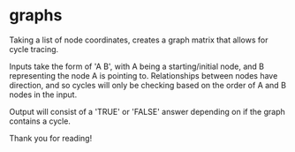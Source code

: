 # graphs
Taking a list of node coordinates, creates a graph matrix that allows for cycle tracing.

Inputs take the form of 'A B', with A being a starting/initial node, and B representing the node A is pointing to. 
Relationships between nodes have direction, and so cycles will only be checking based on the order of A and B nodes in the input. 

Output will consist of a 'TRUE' or 'FALSE' answer depending on if the graph contains a cycle.

Thank you for reading!
